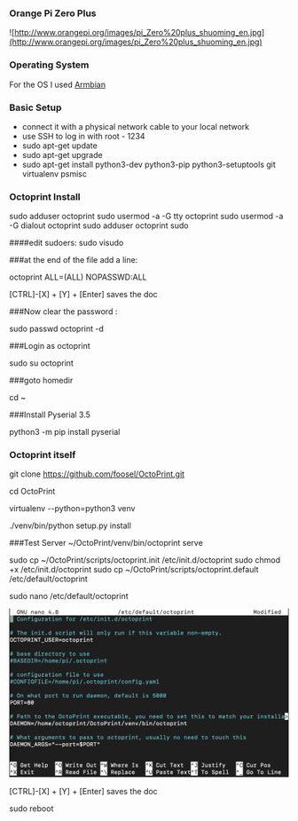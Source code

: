 ### Orange Pi Zero Plus
![http://www.orangepi.org/images/pi_Zero%20plus_shuoming_en.jpg](http://www.orangepi.org/images/pi_Zero%20plus_shuoming_en.jpg)

### Operating System
For the OS I used [Armbian](https://www.armbian.com/download/?tx_maker=xunlong)

### Basic Setup
- connect it with a physical network cable to your local network
- use SSH to log in with root - 1234
- sudo apt-get update
- sudo apt-get upgrade
- sudo apt-get install python3-dev python3-pip python3-setuptools git virtualenv psmisc

### Octoprint Install
sudo adduser octoprint
sudo usermod -a -G tty octoprint
sudo usermod -a -G dialout octoprint
sudo adduser octoprint sudo

####edit sudoers:
sudo visudo

###at the end of the file add a line:

octoprint ALL=(ALL) NOPASSWD:ALL

[CTRL]-[X] + [Y] + [Enter] saves the doc

###Now clear the password :

sudo passwd octoprint -d

###Login as octoprint

sudo su octoprint

###goto homedir

cd ~

###Install Pyserial 3.5

python3 -m pip install pyserial

### Octoprint itself
git clone https://github.com/foosel/OctoPrint.git

cd OctoPrint

virtualenv --python=python3 venv

./venv/bin/python setup.py install

###Test Server
~/OctoPrint/venv/bin/octoprint serve

sudo cp ~/OctoPrint/scripts/octoprint.init /etc/init.d/octoprint
sudo chmod +x /etc/init.d/octoprint
sudo cp ~/OctoPrint/scripts/octoprint.default /etc/default/octoprint

sudo nano /etc/default/octoprint

![](https://github.com/mybesttools/orangepi_octoprint_installmanuals/blob/main/octoprint_daemon.png?raw=true)

[CTRL]-[X] + [Y] + [Enter] saves the doc

sudo reboot





